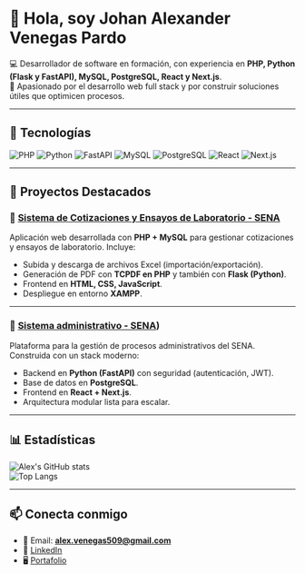 # 👋 Hola, soy Johan Alexander Venegas Pardo  

💻 Desarrollador de software en formación, con experiencia en **PHP, Python (Flask y FastAPI), MySQL, PostgreSQL, React y Next.js**.  
🚀 Apasionado por el desarrollo web full stack y por construir soluciones útiles que optimicen procesos.  

---

## 🚀 Tecnologías
![PHP](https://img.shields.io/badge/PHP-777BB4?style=for-the-badge&logo=php&logoColor=white)
![Python](https://img.shields.io/badge/Python-3776AB?style=for-the-badge&logo=python&logoColor=white)
![FastAPI](https://img.shields.io/badge/FastAPI-009688?style=for-the-badge&logo=fastapi&logoColor=white)
![MySQL](https://img.shields.io/badge/MySQL-005C84?style=for-the-badge&logo=mysql&logoColor=white)
![PostgreSQL](https://img.shields.io/badge/PostgreSQL-316192?style=for-the-badge&logo=postgresql&logoColor=white)
![React](https://img.shields.io/badge/React-20232A?style=for-the-badge&logo=react&logoColor=61DAFB)
![Next.js](https://img.shields.io/badge/Next.js-000000?style=for-the-badge&logo=nextdotjs&logoColor=white)

---

## 📂 Proyectos Destacados  

### 🔹 [Sistema de Cotizaciones y Ensayos de Laboratorio - SENA](https://github.com/Alex-venegas509/ONAC.git) 
Aplicación web desarrollada con **PHP + MySQL** para gestionar cotizaciones y ensayos de laboratorio. 
Incluye: 
- Subida y descarga de archivos Excel (importación/exportación).
- Generación de PDF con **TCPDF en PHP** y también con **Flask (Python)**.
- Frontend en **HTML, CSS, JavaScript**.
- Despliegue en entorno **XAMPP**.
---

### 🔹 [Sistema administrativo - SENA](https://github.com/Alex-venegas509/PROCESOS.git)) 
Plataforma para la gestión de procesos administrativos del SENA. Construida con un stack moderno: 
- Backend en **Python (FastAPI)** con seguridad (autenticación, JWT).
- Base de datos en **PostgreSQL**.
- Frontend en **React + Next.js**.
- Arquitectura modular lista para escalar.
---

## 📊 Estadísticas  
![Alex's GitHub stats](https://github-readme-stats.vercel.app/api?username=Alex-venegas509&show_icons=true&theme=radical)  
![Top Langs](https://github-readme-stats.vercel.app/api/top-langs/?username=Alex-venegas509&layout=compact&theme=radical)

---

## 📫 Conecta conmigo
- 📧 Email: **alex.venegas509@gmail.com**  
- 💼 [LinkedIn](https://www.linkedin.com/in/tuusuario/)  
- 🖥️ [Portafolio](https://tuusuario.github.io/)  
